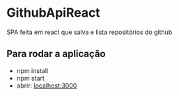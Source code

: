 # GithubApiReact
SPA feita em react que salva e lista repositórios do github



## Para rodar a aplicação

 - npm install
 - npm start
 - abrir: [localhost:3000](http://localhost:3000)

